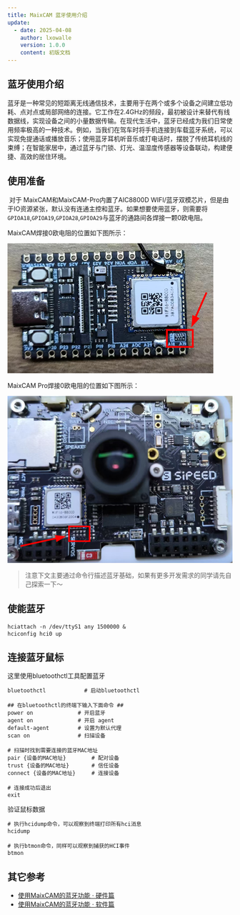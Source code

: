 ```yaml
---
title: MaixCAM 蓝牙使用介绍
update:
  - date: 2025-04-08
    author: lxowalle
    version: 1.0.0
    content: 初版文档
---
```



##  蓝牙使用介绍

​	蓝牙是一种常见的短距离无线通信技术，主要用于在两个或多个设备之间建立低功耗、点对点或局部网络的连接。它工作在2.4GHz的频段，最初被设计来替代有线数据线，实现设备之间的小量数据传输。在现代生活中，蓝牙已经成为我们日常使用频率极高的一种技术。例如，当我们在驾车时将手机连接到车载蓝牙系统，可以实现免提通话或播放音乐；使用蓝牙耳机听音乐或打电话时，摆脱了传统耳机线的束缚；在智能家居中，通过蓝牙与门锁、灯光、温湿度传感器等设备联动，构建便捷、高效的居住环境。

## 使用准备

​	对于 MaixCAM和MaixCAM-Pro内置了AIC8800D WIFI/蓝牙双模芯片，但是由于IO资源紧张，默认没有连通主控和蓝牙。如果想要使用蓝牙，则需要将`GPIOA18`,`GPIOA19`,`GPIOA28`,`GPIOA29`与蓝牙的通路间各焊接一颗0欧电阻。

MaixCAM焊接0欧电阻的位置如下图所示：

![](../../assets/maixcam_enable_ble.png)

MaixCAM Pro焊接0欧电阻的位置如下图所示：

![](../../assets/maixcam_pro_enable_ble.png)

> 注意下文主要通过命令行描述蓝牙基础，如果有更多开发需求的同学请先自己探索一下～

## 使能蓝牙

```shell
hciattach -n /dev/ttyS1 any 1500000 &
hciconfig hci0 up
```



## 连接蓝牙鼠标

这里使用bluetoothctl工具配置蓝牙

```shell
bluetoothctl			# 启动bluetoothctl

## 在bluetoothctl的终端下输入下面命令 ##
power on              # 开启蓝牙
agent on              # 开启 agent
default-agent         # 设置为默认代理
scan on               # 扫描设备

# 扫描时找到需要连接的蓝牙MAC地址
pair {设备的MAC地址}        # 配对设备
trust {设备的MAC地址}       # 信任设备
connect {设备的MAC地址}     # 连接设备

# 连接成功后退出
exit
```

验证鼠标数据

```shell
# 执行hcidump命令，可以观察到终端打印所有hci消息
hcidump

# 执行btmon命令，同样可以观察到捕获的HCI事件
btmon
```

## 其它参考

* [使用MaixCAM的蓝牙功能 · 硬件篇](https://maixhub.com/share/58)
* [使用MaixCAM的蓝牙功能 · 软件篇](https://maixhub.com/share/62)


